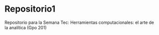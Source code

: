 # Repositorio1
Repositorio para la Semana Tec: Herramientas computacionales: el arte de la analítica (Gpo 201)
